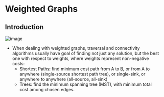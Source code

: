 # Weighted Graphs 

## Introduction
![image](https://user-images.githubusercontent.com/66233296/164998745-9ffd5e45-40ee-4e3c-9a7b-f60c0dd2f31f.png)

- When dealing with weighted graphs, traversal and connectivity algorithms usually have goal of finding not just any solution, but the best one with respect to weights, where weights represent non-negative costs:
  - Shortest Paths: find minimum cost path from A to B, or from A to anywhere (single-source shortest path tree), or single-sink, or anywhere to anywhere (all-source, all-sink)
  - Trees: find the minimum spanning tree (MST), with minimum total cost among chosen edges.
